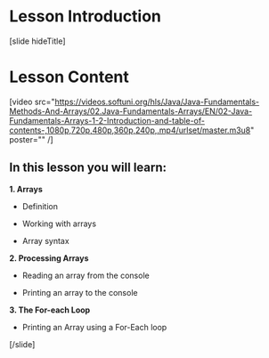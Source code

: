 # Lesson Introduction

[slide hideTitle]

# Lesson Content

[video src="https://videos.softuni.org/hls/Java/Java-Fundamentals-Methods-And-Arrays/02.Java-Fundamentals-Arrays/EN/02-Java-Fundamentals-Arrays-1-2-Introduction-and-table-of-contents-,1080p,720p,480p,360p,240p,.mp4/urlset/master.m3u8" poster="" /]

## In this lesson you will learn:

**1. Arrays**

- Definition

- Working with arrays

- Array syntax

**2. Processing Arrays**

- Reading an array from the console

- Printing an array to the console

**3. The For-each Loop**

- Printing an Array using a For-Each loop

[/slide]
